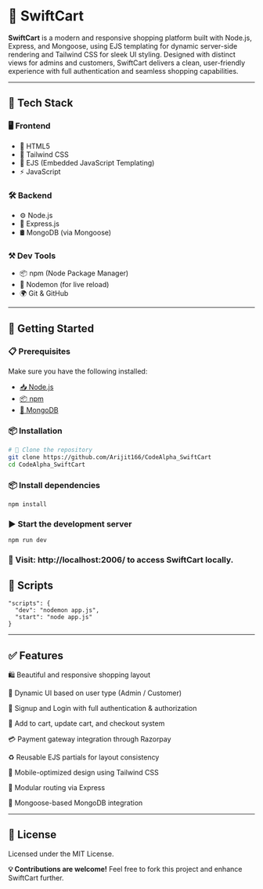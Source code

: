 # 🛒 SwiftCart

**SwiftCart** is a modern and responsive shopping platform built with Node.js, Express, and Mongoose, using EJS templating for dynamic server-side rendering and Tailwind CSS for sleek UI styling. Designed with distinct views for admins and customers, SwiftCart delivers a clean, user-friendly experience with full authentication and seamless shopping capabilities.

---

## 🧰 Tech Stack

### 🖥️ Frontend
- 🧱 HTML5
- 🎨 Tailwind CSS
- 📜 EJS (Embedded JavaScript Templating)
- ⚡ JavaScript

### 🛠️ Backend
- ⚙️ Node.js
- 🚀 Express.js
- 🛢️ MongoDB (via Mongoose)

### ⚒️ Dev Tools
- 📦 npm (Node Package Manager)
- 🔁 Nodemon (for live reload)
- 🌍 Git & GitHub

---

## 🚀 Getting Started

### 📋 Prerequisites

Make sure you have the following installed:

- [📥 Node.js](https://nodejs.org/)
- [📦 npm](https://www.npmjs.com/)
- [🍃 MongoDB](https://www.mongodb.com/)

### 📦 Installation

```bash
# 📁 Clone the repository
git clone https://github.com/Arijit166/CodeAlpha_SwiftCart
cd CodeAlpha_SwiftCart
```

### 📦 Install dependencies
```
npm install
```

### ▶️ Start the development server
```
npm run dev
``` 
### 🔗 Visit: http://localhost:2006/ to access SwiftCart locally.

## 🧾 Scripts
```
"scripts": {
  "dev": "nodemon app.js",
  "start": "node app.js"
}
```
---
## ✅ Features

🛍️ Beautiful and responsive shopping layout

🔄 Dynamic UI based on user type (Admin / Customer)

📝 Signup and Login with full authentication & authorization

🛒 Add to cart, update cart, and checkout system

💳 Payment gateway integration through Razorpay

♻️ Reusable EJS partials for layout consistency

📱 Mobile-optimized design using Tailwind CSS

🧭 Modular routing via Express

🧰 Mongoose-based MongoDB integration

---
## 📄 License
Licensed under the MIT License.

<b>💡 Contributions are welcome!</b>
Feel free to fork this project and enhance SwiftCart further.
